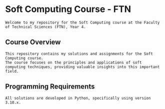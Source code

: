 # Soft Computing Course - FTN

    Welcome to my repository for the Soft Computing course at the Faculty of Technical Sciences (FTN), Year 4.

## Course Overview

    This repository contains my solutions and assignments for the Soft Computing course. 
    The course focuses on the principles and applications of soft computing techniques, providing valuable insights into this important field.

## Programming Requirements

    All solutions are developed in Python, specifically using version 3.10.x.